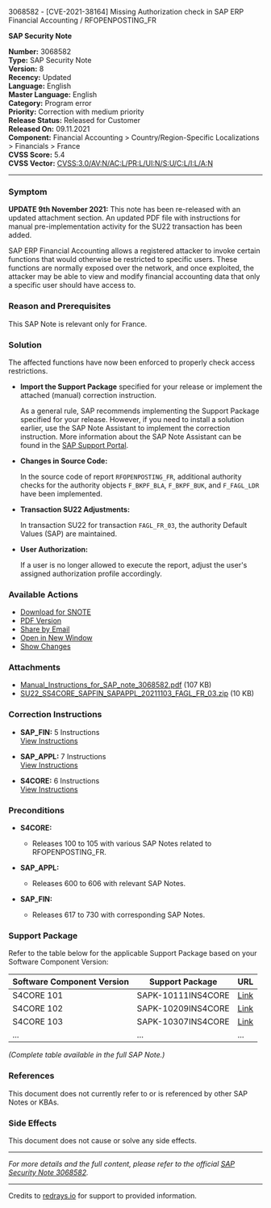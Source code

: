 3068582 - [CVE-2021-38164] Missing Authorization check in SAP ERP Financial Accounting / RFOPENPOSTING_FR

**SAP Security Note**

**Number:** 3068582  
**Type:** SAP Security Note  
**Version:** 8  
**Recency:** Updated  
**Language:** English  
**Master Language:** English  
**Category:** Program error  
**Priority:** Correction with medium priority  
**Release Status:** Released for Customer  
**Released On:** 09.11.2021  
**Component:** Financial Accounting > Country/Region-Specific Localizations > Financials > France  
**CVSS Score:** 5.4  
**CVSS Vector:** [CVSS:3.0/AV:N/AC:L/PR:L/UI:N/S:U/C:L/I:L/A:N](https://www.first.org/cvss/specification-document)

---

### Symptom

**UPDATE 9th November 2021:** This note has been re-released with an updated attachment section. An updated PDF file with instructions for manual pre-implementation activity for the SU22 transaction has been added.

SAP ERP Financial Accounting allows a registered attacker to invoke certain functions that would otherwise be restricted to specific users. These functions are normally exposed over the network, and once exploited, the attacker may be able to view and modify financial accounting data that only a specific user should have access to.

### Reason and Prerequisites

This SAP Note is relevant only for France.

### Solution

The affected functions have now been enforced to properly check access restrictions.

- **Import the Support Package** specified for your release or implement the attached (manual) correction instruction.
  
  As a general rule, SAP recommends implementing the Support Package specified for your release. However, if you need to install a solution earlier, use the SAP Note Assistant to implement the correction instruction. More information about the SAP Note Assistant can be found in the [SAP Support Portal](https://me.sap.com/support).

- **Changes in Source Code:**
  
  In the source code of report `RFOPENPOSTING_FR`, additional authority checks for the authority objects `F_BKPF_BLA`, `F_BKPF_BUK`, and `F_FAGL_LDR` have been implemented.

- **Transaction SU22 Adjustments:**
  
  In transaction SU22 for transaction `FAGL_FR_03`, the authority Default Values (SAP) are maintained.

- **User Authorization:**
  
  If a user is no longer allowed to execute the report, adjust the user's assigned authorization profile accordingly.

### Available Actions

- [Download for SNOTE](https://notesdownloads.sap.com/note/0040000001318442021)
- [PDF Version](https://me.sap.com/sap/support/sfm/notes/print/0003068582?language=en-US&token=EB31DD158F351982C2AE4B72D2B56A6F)
- [Share by Email](https://me.sap.com/)
- [Open in New Window](https://me.sap.com/)
- [Show Changes](https://me.sap.com/notesLatestChanges/0003068582/E/diff)

### Attachments

- [Manual_Instructions_for_SAP_note_3068582.pdf](https://me.sap.com/sap/support/sapnotes/public/services/attachment.htm?iv_key=002075125900001287992021&iv_version=0008&iv_guid=00109B36D66A1EEC908E955A06DBF6D9) (107 KB)
- [SU22_SS4CORE_SAPFIN_SAPAPPL_20211103_FAGL_FR_03.zip](https://me.sap.com/sap/support/sapnotes/public/services/attachment.htm?iv_key=002075125900001287992021&iv_version=0008&iv_guid=00109B36BCB61EDC908E9700C0FB0E0D) (10 KB)

### Correction Instructions

- **SAP_FIN:** 5 Instructions  
  [View Instructions](https://me.sap.com/corrins/0003068582/15841)

- **SAP_APPL:** 7 Instructions  
  [View Instructions](https://me.sap.com/corrins/0003068582/1)

- **S4CORE:** 6 Instructions  
  [View Instructions](https://me.sap.com/corrins/0003068582/19773)

### Preconditions

- **S4CORE:**
  - Releases 100 to 105 with various SAP Notes related to RFOPENPOSTING_FR.
  
- **SAP_APPL:**
  - Releases 600 to 606 with relevant SAP Notes.
  
- **SAP_FIN:**
  - Releases 617 to 730 with corresponding SAP Notes.

### Support Package

Refer to the table below for the applicable Support Package based on your Software Component Version:

| Software Component Version | Support Package               | URL                                           |
|----------------------------|-------------------------------|-----------------------------------------------|
| S4CORE 101                 | SAPK-10111INS4CORE            | [Link](https://me.sap.com/supportpackage/SAPK-10111INS4CORE) |
| S4CORE 102                 | SAPK-10209INS4CORE            | [Link](https://me.sap.com/supportpackage/SAPK-10209INS4CORE) |
| S4CORE 103                 | SAPK-10307INS4CORE            | [Link](https://me.sap.com/supportpackage/SAPK-10307INS4CORE) |
| ...                        | ...                           | ...                                           |

*(Complete table available in the full SAP Note.)*

### References

This document does not currently refer to or is referenced by other SAP Notes or KBAs.

### Side Effects

This document does not cause or solve any side effects.

---

*For more details and the full content, please refer to the official [SAP Security Note 3068582](https://me.sap.com/notes/3068582).*

---

Credits to [redrays.io](https://redrays.io) for support to provided information.